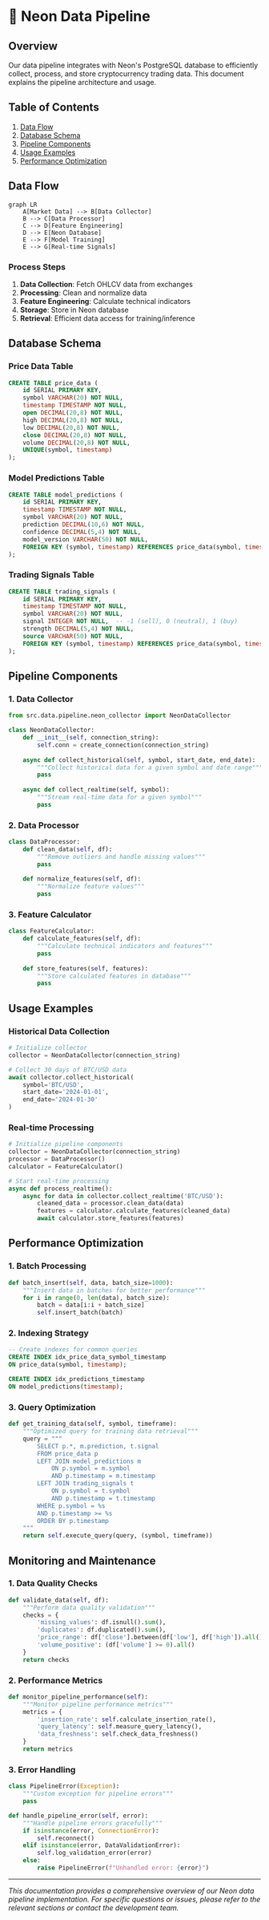 # 🔄 Neon Data Pipeline

## Overview
Our data pipeline integrates with Neon's PostgreSQL database to efficiently collect, process, and store cryptocurrency trading data. This document explains the pipeline architecture and usage.

## Table of Contents
1. [Data Flow](#data-flow)
2. [Database Schema](#database-schema)
3. [Pipeline Components](#pipeline-components)
4. [Usage Examples](#usage-examples)
5. [Performance Optimization](#performance-optimization)

## Data Flow

```mermaid
graph LR
    A[Market Data] --> B[Data Collector]
    B --> C[Data Processor]
    C --> D[Feature Engineering]
    D --> E[Neon Database]
    E --> F[Model Training]
    E --> G[Real-time Signals]
```

### Process Steps
1. **Data Collection**: Fetch OHLCV data from exchanges
2. **Processing**: Clean and normalize data
3. **Feature Engineering**: Calculate technical indicators
4. **Storage**: Store in Neon database
5. **Retrieval**: Efficient data access for training/inference

## Database Schema

### Price Data Table
```sql
CREATE TABLE price_data (
    id SERIAL PRIMARY KEY,
    symbol VARCHAR(20) NOT NULL,
    timestamp TIMESTAMP NOT NULL,
    open DECIMAL(20,8) NOT NULL,
    high DECIMAL(20,8) NOT NULL,
    low DECIMAL(20,8) NOT NULL,
    close DECIMAL(20,8) NOT NULL,
    volume DECIMAL(20,8) NOT NULL,
    UNIQUE(symbol, timestamp)
);
```

### Model Predictions Table
```sql
CREATE TABLE model_predictions (
    id SERIAL PRIMARY KEY,
    timestamp TIMESTAMP NOT NULL,
    symbol VARCHAR(20) NOT NULL,
    prediction DECIMAL(10,6) NOT NULL,
    confidence DECIMAL(5,4) NOT NULL,
    model_version VARCHAR(50) NOT NULL,
    FOREIGN KEY (symbol, timestamp) REFERENCES price_data(symbol, timestamp)
);
```

### Trading Signals Table
```sql
CREATE TABLE trading_signals (
    id SERIAL PRIMARY KEY,
    timestamp TIMESTAMP NOT NULL,
    symbol VARCHAR(20) NOT NULL,
    signal INTEGER NOT NULL,  -- -1 (sell), 0 (neutral), 1 (buy)
    strength DECIMAL(5,4) NOT NULL,
    source VARCHAR(50) NOT NULL,
    FOREIGN KEY (symbol, timestamp) REFERENCES price_data(symbol, timestamp)
);
```

## Pipeline Components

### 1. Data Collector
```python
from src.data.pipeline.neon_collector import NeonDataCollector

class NeonDataCollector:
    def __init__(self, connection_string):
        self.conn = create_connection(connection_string)
        
    async def collect_historical(self, symbol, start_date, end_date):
        """Collect historical data for a given symbol and date range"""
        pass
        
    async def collect_realtime(self, symbol):
        """Stream real-time data for a given symbol"""
        pass
```

### 2. Data Processor
```python
class DataProcessor:
    def clean_data(self, df):
        """Remove outliers and handle missing values"""
        pass
        
    def normalize_features(self, df):
        """Normalize feature values"""
        pass
```

### 3. Feature Calculator
```python
class FeatureCalculator:
    def calculate_features(self, df):
        """Calculate technical indicators and features"""
        pass
        
    def store_features(self, features):
        """Store calculated features in database"""
        pass
```

## Usage Examples

### Historical Data Collection
```python
# Initialize collector
collector = NeonDataCollector(connection_string)

# Collect 30 days of BTC/USD data
await collector.collect_historical(
    symbol='BTC/USD',
    start_date='2024-01-01',
    end_date='2024-01-30'
)
```

### Real-time Processing
```python
# Initialize pipeline components
collector = NeonDataCollector(connection_string)
processor = DataProcessor()
calculator = FeatureCalculator()

# Start real-time processing
async def process_realtime():
    async for data in collector.collect_realtime('BTC/USD'):
        cleaned_data = processor.clean_data(data)
        features = calculator.calculate_features(cleaned_data)
        await calculator.store_features(features)
```

## Performance Optimization

### 1. Batch Processing
```python
def batch_insert(self, data, batch_size=1000):
    """Insert data in batches for better performance"""
    for i in range(0, len(data), batch_size):
        batch = data[i:i + batch_size]
        self.insert_batch(batch)
```

### 2. Indexing Strategy
```sql
-- Create indexes for common queries
CREATE INDEX idx_price_data_symbol_timestamp 
ON price_data(symbol, timestamp);

CREATE INDEX idx_predictions_timestamp 
ON model_predictions(timestamp);
```

### 3. Query Optimization
```python
def get_training_data(self, symbol, timeframe):
    """Optimized query for training data retrieval"""
    query = """
        SELECT p.*, m.prediction, t.signal
        FROM price_data p
        LEFT JOIN model_predictions m 
            ON p.symbol = m.symbol 
            AND p.timestamp = m.timestamp
        LEFT JOIN trading_signals t 
            ON p.symbol = t.symbol 
            AND p.timestamp = t.timestamp
        WHERE p.symbol = %s 
        AND p.timestamp >= %s
        ORDER BY p.timestamp
    """
    return self.execute_query(query, (symbol, timeframe))
```

## Monitoring and Maintenance

### 1. Data Quality Checks
```python
def validate_data(self, df):
    """Perform data quality validation"""
    checks = {
        'missing_values': df.isnull().sum(),
        'duplicates': df.duplicated().sum(),
        'price_range': df['close'].between(df['low'], df['high']).all(),
        'volume_positive': (df['volume'] >= 0).all()
    }
    return checks
```

### 2. Performance Metrics
```python
def monitor_pipeline_performance(self):
    """Monitor pipeline performance metrics"""
    metrics = {
        'insertion_rate': self.calculate_insertion_rate(),
        'query_latency': self.measure_query_latency(),
        'data_freshness': self.check_data_freshness()
    }
    return metrics
```

### 3. Error Handling
```python
class PipelineError(Exception):
    """Custom exception for pipeline errors"""
    pass

def handle_pipeline_error(self, error):
    """Handle pipeline errors gracefully"""
    if isinstance(error, ConnectionError):
        self.reconnect()
    elif isinstance(error, DataValidationError):
        self.log_validation_error(error)
    else:
        raise PipelineError(f"Unhandled error: {error}")
```

---

*This documentation provides a comprehensive overview of our Neon data pipeline implementation. For specific questions or issues, please refer to the relevant sections or contact the development team.* 